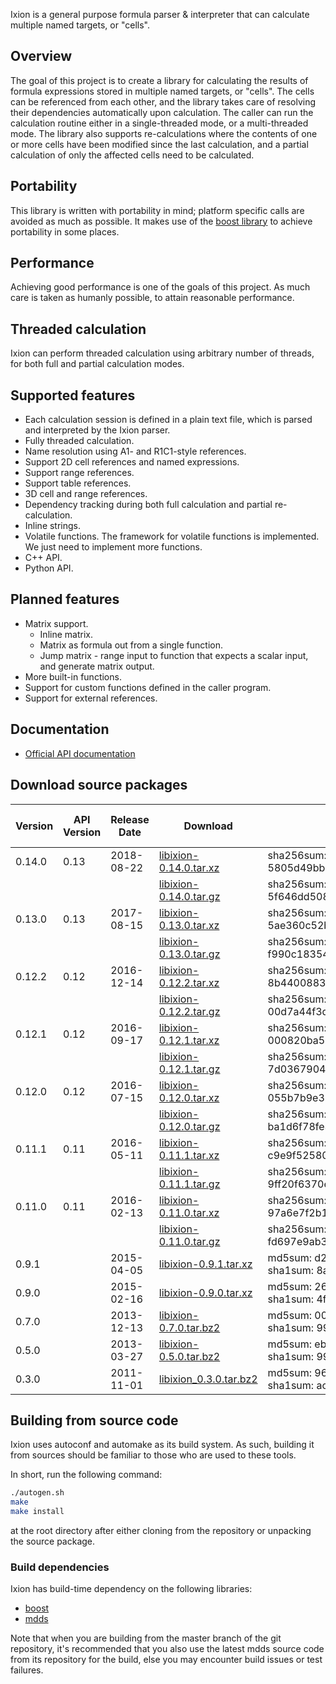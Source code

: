 Ixion is a general purpose formula parser & interpreter that can calculate
multiple named targets, or "cells".

## Overview
The goal of this project is to create a library for calculating the
results of formula expressions stored in multiple named targets, or
"cells".  The cells can be referenced from each other, and the library
takes care of resolving their dependencies automatically upon calculation.
The caller can run the calculation routine either in a single-threaded
mode, or a multi-threaded mode.  The library also supports re-calculations
where the contents of one or more cells have been modified since the last
calculation, and a partial calculation of only the affected cells need to
be calculated.

## Portability
This library is written with portability in mind; platform specific calls
are avoided as much as possible.  It makes use of the [boost library](http://boost.org)
to achieve portability in some places.

## Performance
Achieving good performance is one of the goals of this project.  As much
care is taken as humanly possible, to attain reasonable performance.

## Threaded calculation
Ixion can perform threaded calculation using arbitrary number of threads,
for both full and partial calculation modes.

## Supported features
* Each calculation session is defined in a plain text file, which is parsed
  and interpreted by the Ixion parser.
* Fully threaded calculation.
* Name resolution using A1- and R1C1-style references.
* Support 2D cell references and named expressions.
* Support range references.
* Support table references.
* 3D cell and range references.
* Dependency tracking during both full calculation and partial re-calculation.
* Inline strings.
* Volatile functions. The framework for volatile functions is implemented. We
  just need to implement more functions.
* C++ API.
* Python API.

## Planned features
* Matrix support.
  * Inline matrix.
  * Matrix as formula out from a single function.
  * Jump matrix - range input to function that expects a scalar input, and
    generate matrix output.
* More built-in functions.
* Support for custom functions defined in the caller program.
* Support for external references.

## Documentation

* [Official API documentation](http://kohei.us/files/ixion/doc/)

## Download source packages

| Version | API Version | Release Date | Download | Check Sum | File Size (bytes) |
|---------|-------------|--------------|----------|-----------|-------------------|
| 0.14.0 | 0.13   | 2018-08-22 | [libixion-0.14.0.tar.xz](http://kohei.us/files/ixion/src/libixion-0.14.0.tar.xz) | sha256sum: 5805d49bb110e53eeb4224cdbcbcdba91928315dcb5672af8f90942ad34afe5e | 427100 |
|        |        |            | [libixion-0.14.0.tar.gz](http://kohei.us/files/ixion/src/libixion-0.14.0.tar.gz) | sha256sum: 5f646dd5089700093be157ff71698e276df9512afb4806954094a936f80ca9d1 | 662646 |
| 0.13.0 | 0.13   | 2017-08-15 | [libixion-0.13.0.tar.xz](http://kohei.us/files/ixion/src/libixion-0.13.0.tar.xz) | sha256sum: 5ae360c52ba2d17c4abf5ae21fa947f75925459e085acef5972395f77333c7e5 | 413756 |
|        |        |            | [libixion-0.13.0.tar.gz](http://kohei.us/files/ixion/src/libixion-0.13.0.tar.gz) | sha256sum: f990c18354a5aaa7e2a99a38c44f37f8169aa86a54bf285be26e21453fae3b8b | 636751 |
| 0.12.2 | 0.12   | 2016-12-14 | [libixion-0.12.2.tar.xz](http://kohei.us/files/ixion/src/libixion-0.12.2.tar.xz) | sha256sum: 8b44008836bb4e1a3dff4d3e40afec6c73037e3518e72cc85b5cc675fbc2daae | 407280 |
|        |        |            | [libixion-0.12.2.tar.gz](http://kohei.us/files/ixion/src/libixion-0.12.2.tar.gz) | sha256sum: 00d7a44f3d8266fd7da46ceb336288f77fc57bdd95402bdc9bb95f1dcb883baf | 627147 |
| 0.12.1 | 0.12   | 2016-09-17 | [libixion-0.12.1.tar.xz](http://kohei.us/files/ixion/src/libixion-0.12.1.tar.xz) | sha256sum: 000820ba51109ec21cbdb7ea83c1fdb0acbcfeb55b4a6a80fe02b71d45c587c2 | 406300 |
|        |        |            | [libixion-0.12.1.tar.gz](http://kohei.us/files/ixion/src/libixion-0.12.1.tar.gz) | sha256sum: 7d03679041f291456052ccff8710f591b955a8ca53bc1670df10f8741274775d | 628577 |
| 0.12.0 | 0.12   | 2016-07-15 | [libixion-0.12.0.tar.xz](http://kohei.us/files/ixion/src/libixion-0.12.0.tar.xz) | sha256sum: 055b7b9e31663f0acb7f249d68ca08e480f8f5d43ef5e4bd57b2fb04242307b0 | 393284 |
|        |        |            | [libixion-0.12.0.tar.gz](http://kohei.us/files/ixion/src/libixion-0.12.0.tar.gz) | sha256sum: ba1d6f78fe3f302723d286ffe1ec25571b7983a360184c66a88782177fe3496e | 601525 |
| 0.11.1 | 0.11   | 2016-05-11 | [libixion-0.11.1.tar.xz](http://kohei.us/files/ixion/src/libixion-0.11.1.tar.xz) | sha256sum: c9e9f52580d618fa969fc0293f55af21a9c74bfb802e655c6bf239202f95bede | 366660 |
|        |        |            | [libixion-0.11.1.tar.gz](http://kohei.us/files/ixion/src/libixion-0.11.1.tar.gz) | sha256sum: 9ff20f6370e6f1e86a67d4159123195a875b11f7332b0cf9373ba98c57953916 | 568876 |
| 0.11.0 | 0.11   | 2016-02-13 | [libixion-0.11.0.tar.xz](http://kohei.us/files/ixion/src/libixion-0.11.0.tar.xz) | sha256sum: 97a6e7f2b1fcbff69e76fe4e1df62f1cfcc353820472991e37de00aacb024293 | 365652 |
|        |        |            | [libixion-0.11.0.tar.gz](http://kohei.us/files/ixion/src/libixion-0.11.0.tar.gz) | sha256sum: fd697e9ab334bb1cf0161fab25f46bbbcf517248de9bbc1f684d9854b9b287c0 | 567644 |
| 0.9.1  |        | 2015-04-05 | [libixion-0.9.1.tar.xz](http://kohei.us/files/ixion/src/libixion-0.9.1.tar.xz) | md5sum: d292f6d62847f2305178459390842eac<br/>sha1sum: 8ae071e7e89784933caadeffc16ed7b0764350a9 | - |
| 0.9.0  |        | 2015-02-16 | [libixion-0.9.0.tar.xz](http://kohei.us/files/ixion/src/libixion-0.9.0.tar.xz) | md5sum: 26f293e708513dea5e6e25e9232a7400<br/>sha1sum: 4f97682546236aee686e86293f9890d79f25cf23 | - |
| 0.7.0  |        | 2013-12-13 | [libixion-0.7.0.tar.bz2](http://kohei.us/files/ixion/src/libixion-0.7.0.tar.bz2) | md5sum: 000157117801f9507f34b26ba998c4d1<br/>sha1sum: 99b8f9f49078ef7e15280f5c73dff639a6e9472c | - |
| 0.5.0  |        | 2013-03-27 | [libixion-0.5.0.tar.bz2](http://kohei.us/files/ixion/src/libixion-0.5.0.tar.bz2) | md5sum: ebaeab9ffe1e6bd68b2a20bfa430b3af<br/>sha1sum: 99290ed5aa2ab2338ba04737210256c48885107c | - |
| 0.3.0  |        | 2011-11-01 | [libixion_0.3.0.tar.bz2](http://kohei.us/files/ixion/src/libixion_0.3.0.tar.bz2) | md5sum: 96a36a0016f968a5a7c4b167eeb1643b<br/>sha1sum: ac1fa915303ed8492ac50d6f0aa4d974e8405954 | - |

## Building from source code

Ixion uses autoconf and automake as its build system.  As such, building it
from sources should be familiar to those who are used to these tools.

In short, run the following command:

```bash
./autogen.sh
make
make install
```

at the root directory after either cloning from the repository or unpacking
the source package.

### Build dependencies

Ixion has build-time dependency on the following libraries:

* [boost](http://boost.org)
* [mdds](http://gitlab.com/mdds/mdds)

Note that when you are building from the master branch of the git repository,
it's recommended that you also use the latest mdds source code from its
repository for the build, else you may encounter build issues or test failures.

